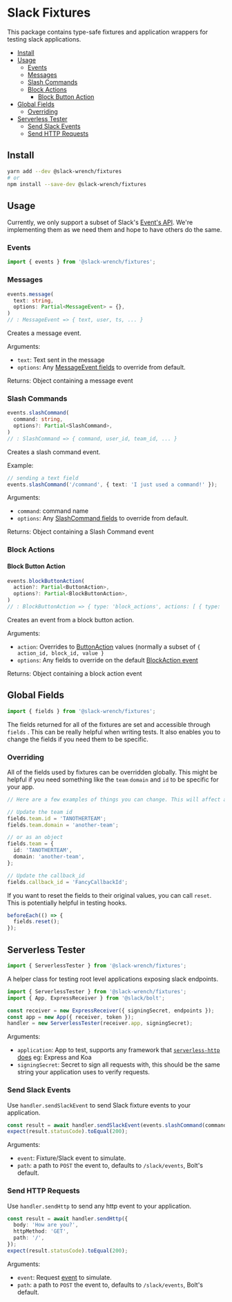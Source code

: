 # Slack Fixtures

This package contains type-safe fixtures and application wrappers for testing slack applications.

- [Install](#install)
- [Usage](#usage)
  - [Events](#events)
  - [Messages](#messages)
  - [Slash Commands](#slash-commands)
  - [Block Actions](#block-actions)
    - [Block Button Action](#block-button-action)
- [Global Fields](#global-fields)
  - [Overriding](#overriding)
- [Serverless Tester](#serverless-tester)
  - [Send Slack Events](#send-slack-events)
  - [Send HTTP Requests](#send-http-requests)

## Install

```bash
yarn add --dev @slack-wrench/fixtures
# or
npm install --save-dev @slack-wrench/fixtures
```

## Usage

Currently, we only support a subset of Slack's [Event's API](https://api.slack.com/events-api). We're implementing them as we need them and hope to have others do the same.

### Events

```typescript
import { events } from '@slack-wrench/fixtures';
```

### Messages

```typescript
events.message(
  text: string,
  options: Partial<MessageEvent> = {},
)
// : MessageEvent => { text, user, ts, ... }
```

Creates a message event.

Arguments:

- `text`: Text sent in the message
- `options`: Any [MessageEvent fields](https://github.com/slackapi/bolt/blob/master/src/types/events/base-events.ts#L450) to override from default.

Returns:
Object containing a message event

### Slash Commands

```typescript
events.slashCommand(
  command: string,
  options?: Partial<SlashCommand>,
)
// : SlashCommand => { command, user_id, team_id, ... }
```

Creates a slash command event.

Example:

```typescript
// sending a text field
events.slashCommand('/command', { text: 'I just used a command!' });
```

Arguments:

- `command`: command name
- `options`: Any [SlashCommand fields](https://github.com/slackapi/bolt/blob/master/src/types/command/index.ts#L21) to override from default.

Returns:
Object containing a Slash Command event

### Block Actions

#### Block Button Action

```typescript
events.blockButtonAction(
  action?: Partial<ButtonAction>,
  options?: Partial<BlockButtonAction>,
)
// : BlockButtonAction => { type: 'block_actions', actions: [ { type: 'button', ...} ], user, ... }
```

Creates an event from a block button action.

Arguments:

- `action`: Overrides to [ButtonAction](https://github.com/slackapi/bolt/blob/master/src/types/actions/block-action.ts#L41) values (normally a subset of `{ action_id, block_id, value }`
- `options`: Any fields to override on the default [BlockAction event](https://github.com/slackapi/bolt/blob/master/src/types/actions/block-action.ts#L193)

Returns:
Object containing a block action event

## Global Fields

```typescript
import { fields } from '@slack-wrench/fixtures';
```

The fields returned for all of the fixtures are set and accessible through `fields` . This can be really helpful when writing tests. It also enables you to change the fields if you need them to be specific.

### Overriding

All of the fields used by fixtures can be overridden globally. This might be helpful if you need something like the `team` `domain` and `id` to be specific for your app.

```typescript
// Here are a few examples of things you can change. This will affect all fixtures.

// Update the team id
fields.team.id = 'TANOTHERTEAM';
fields.team.domain = 'another-team';

// or as an object
fields.team = {
  id: 'TANOTHERTEAM',
  domain: 'another-team',
};

// Update the callback_id
fields.callback_id = 'FancyCallbackId';
```

If you want to reset the fields to their original values, you can call `reset`. This is potentially helpful in testing hooks.

```typescript
beforeEach(() => {
  fields.reset();
});
```

## Serverless Tester

```typescript
import { ServerlessTester } from '@slack-wrench/fixtures';
```

A helper class for testing root level applications exposing slack endpoints.

```typescript
import { ServerlessTester } from '@slack-wrench/fixtures';
import { App, ExpressReceiver } from '@slack/bolt';

const receiver = new ExpressReceiver({ signingSecret, endpoints });
const app = new App({ receiver, token });
handler = new ServerlessTester(receiver.app, signingSecret);
```

Arguments:

- `application`: App to test, supports any framework that [`serverless-http` does](https://github.com/dougmoscrop/serverless-http#supported-frameworks) eg: Express and Koa
- `signingSecret`: Secret to sign all requests with, this should be the same string your application uses to verify requests.

### Send Slack Events

Use `handler.sendSlackEvent` to send Slack fixture events to your application.

```typescript
const result = await handler.sendSlackEvent(events.slashCommand(command));
expect(result.statusCode).toEqual(200);
```

Arguments:

- `event`: Fixture/Slack event to simulate.
- `path`: a path to `POST` the event to, defaults to `/slack/events`, Bolt's default.

### Send HTTP Requests

Use `handler.sendHttp` to send any http event to your application.

```typescript
const result = await handler.sendHttp({
  body: 'How are you?',
  httpMethod: 'GET',
  path: '/',
});
expect(result.statusCode).toEqual(200);
```

Arguments:

- `event`: Request [event](https://github.com/DefinitelyTyped/DefinitelyTyped/blob/master/types/aws-lambda/trigger/api-gateway-proxy.d.ts#L13) to simulate.
- `path`: a path to `POST` the event to, defaults to `/slack/events`, Bolt's default.
